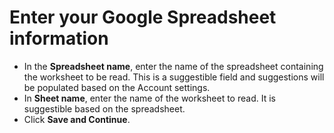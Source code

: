 # Enter your Google Spreadsheet information

* In the **Spreadsheet name**, enter the name of the spreadsheet containing the worksheet to be read. This is a suggestible field and suggestions will be populated based on the Account settings.
* In **Sheet name**, enter the name of the worksheet to read. It is suggestible based on the spreadsheet.
* Click **Save and Continue**.
